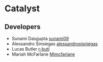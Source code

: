 
# Catalyst

## Developers
* Sunami Dasgupta [sunami09](https://github.com/sunami09)
* Alessandro Sinsiegas [alessandrosisniegas](https://github.com/alessandrosisniegas)
* Lucas Butler [r-butl](https://github.com/r-butl)
* Mariah McFarlane [Mjmcfarlane](https://github.com/Mjmcfarlane)